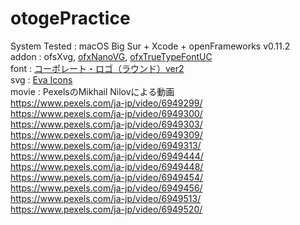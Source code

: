 # otogePractice

System Tested : macOS Big Sur + Xcode + openFrameworks v0.11.2  
addon : ofsXvg, [ofxNanoVG](https://github.com/satoruhiga/ofxNanoVG), [ofxTrueTypeFontUC](https://github.com/hironishihara/ofxTrueTypeFontUC)  
font : [コーポレート・ロゴ（ラウンド）ver2](https://logotype.jp/font-corpmaru.html)  
svg : [Eva Icons](https://akveo.github.io/eva-icons/#/)  
movie : PexelsのMikhail Nilovによる動画  
https://www.pexels.com/ja-jp/video/6949299/  
https://www.pexels.com/ja-jp/video/6949300/  
https://www.pexels.com/ja-jp/video/6949303/  
https://www.pexels.com/ja-jp/video/6949309/  
https://www.pexels.com/ja-jp/video/6949313/  
https://www.pexels.com/ja-jp/video/6949444/  
https://www.pexels.com/ja-jp/video/6949448/  
https://www.pexels.com/ja-jp/video/6949454/  
https://www.pexels.com/ja-jp/video/6949456/  
https://www.pexels.com/ja-jp/video/6949513/  
https://www.pexels.com/ja-jp/video/6949520/
